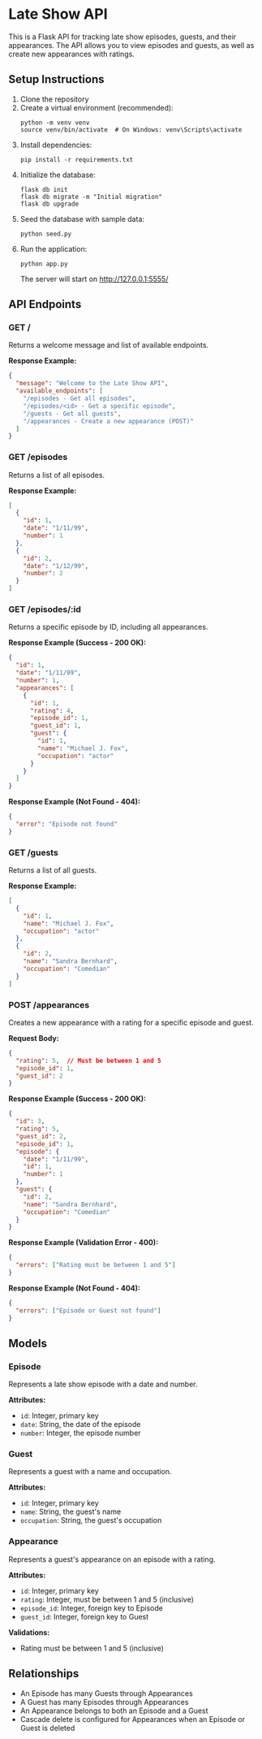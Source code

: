 # Late Show API

This is a Flask API for tracking late show episodes, guests, and their appearances. The API allows you to view episodes and guests, as well as create new appearances with ratings.

## Setup Instructions

1. Clone the repository
2. Create a virtual environment (recommended):
   ```
   python -m venv venv
   source venv/bin/activate  # On Windows: venv\Scripts\activate
   ```
3. Install dependencies:
   ```
   pip install -r requirements.txt
   ```
4. Initialize the database:
   ```
   flask db init
   flask db migrate -m "Initial migration"
   flask db upgrade
   ```
5. Seed the database with sample data:
   ```
   python seed.py
   ```
6. Run the application:
   ```
   python app.py
   ```
   The server will start on http://127.0.0.1:5555/

## API Endpoints

### GET /
Returns a welcome message and list of available endpoints.

**Response Example:**
```json
{
  "message": "Welcome to the Late Show API",
  "available_endpoints": [
    "/episodes - Get all episodes",
    "/episodes/<id> - Get a specific episode",
    "/guests - Get all guests",
    "/appearances - Create a new appearance (POST)"
  ]
}
```

### GET /episodes
Returns a list of all episodes.

**Response Example:**
```json
[
  {
    "id": 1,
    "date": "1/11/99",
    "number": 1
  },
  {
    "id": 2,
    "date": "1/12/99",
    "number": 2
  }
]
```

### GET /episodes/:id
Returns a specific episode by ID, including all appearances.

**Response Example (Success - 200 OK):**
```json
{
  "id": 1,
  "date": "1/11/99",
  "number": 1,
  "appearances": [
    {
      "id": 1,
      "rating": 4,
      "episode_id": 1,
      "guest_id": 1,
      "guest": {
        "id": 1,
        "name": "Michael J. Fox",
        "occupation": "actor"
      }
    }
  ]
}
```

**Response Example (Not Found - 404):**
```json
{
  "error": "Episode not found"
}
```

### GET /guests
Returns a list of all guests.

**Response Example:**
```json
[
  {
    "id": 1,
    "name": "Michael J. Fox",
    "occupation": "actor"
  },
  {
    "id": 2,
    "name": "Sandra Bernhard",
    "occupation": "Comedian"
  }
]
```

### POST /appearances
Creates a new appearance with a rating for a specific episode and guest.

**Request Body:**
```json
{
  "rating": 5,  // Must be between 1 and 5
  "episode_id": 1,
  "guest_id": 2
}
```

**Response Example (Success - 200 OK):**
```json
{
  "id": 3,
  "rating": 5,
  "guest_id": 2,
  "episode_id": 1,
  "episode": {
    "date": "1/11/99",
    "id": 1,
    "number": 1
  },
  "guest": {
    "id": 2,
    "name": "Sandra Bernhard",
    "occupation": "Comedian"
  }
}
```

**Response Example (Validation Error - 400):**
```json
{
  "errors": ["Rating must be between 1 and 5"]
}
```

**Response Example (Not Found - 404):**
```json
{
  "errors": ["Episode or Guest not found"]
}
```

## Models

### Episode
Represents a late show episode with a date and number.

**Attributes:**
- `id`: Integer, primary key
- `date`: String, the date of the episode
- `number`: Integer, the episode number

### Guest
Represents a guest with a name and occupation.

**Attributes:**
- `id`: Integer, primary key
- `name`: String, the guest's name
- `occupation`: String, the guest's occupation

### Appearance
Represents a guest's appearance on an episode with a rating.

**Attributes:**
- `id`: Integer, primary key
- `rating`: Integer, must be between 1 and 5 (inclusive)
- `episode_id`: Integer, foreign key to Episode
- `guest_id`: Integer, foreign key to Guest

**Validations:**
- Rating must be between 1 and 5 (inclusive)

## Relationships

- An Episode has many Guests through Appearances
- A Guest has many Episodes through Appearances
- An Appearance belongs to both an Episode and a Guest
- Cascade delete is configured for Appearances when an Episode or Guest is deleted